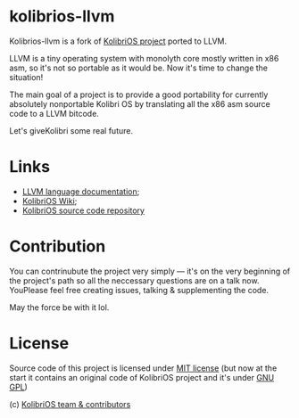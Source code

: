 kolibrios-llvm
==============

Kolibrios-llvm is a fork of [KolibriOS project](http://kolibrios.org/) ported to LLVM.

LLVM is a tiny operating system with monolyth core mostly written in x86 asm, so it's not so portable as it would be. Now it's time to change the situation!

The main goal of a project is to provide a good portability for currently absolutely nonportable Kolibri OS by translating all the x86 asm source code to a LLVM bitcode.

Let's giveKolibri some real future.


Links
==============

* [LLVM language documentation](http://llvm.org/docs/LangRef.html);
* [KolibriOS Wiki](http://wiki.kolibrios.org/wiki/Main_Page/en);
* [KolibriOS source code repository](http://websvn.kolibrios.org/listing.php?repname=Kolibri+OS)


Contribution
==============

You can contrinubute the project very simply — it's on the very beginning of the project's path so all the neccessary questions are on a talk now. YouPlease feel free creating issues, talking & supplementing the code. 

May the force be with it lol. 


License
==============

Source code of this project is licensed under [MIT license](http://opensource.org/licenses/MIT) (but now at the start it contains an original code of KolibriOS project and it's under [GNU GPL](http://wiki.kolibrios.org/wiki/GNU_General_Public_License))

(c) [KolibriOS team & contributors](http://kolibrios.org/)
